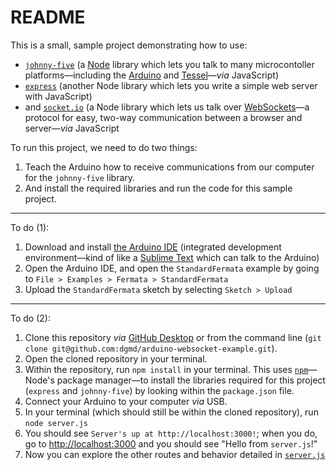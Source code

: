 # README

This is a small, sample project demonstrating how to use:

+ [`johnny-five`](http://johnny-five.io/) (a [Node](https://nodejs.org/en/) library which lets you talk to many microcontoller platforms—including the [Arduino](https://www.arduino.cc/) and [Tessel](https://tessel.io/)—_via_ JavaScript)
+ [`express`](http://expressjs.com/) (another Node library which lets you write a simple web server with JavaScript)
+ and [`socket.io`](http://socket.io/) (a Node library which lets us talk over [WebSockets](https://developer.mozilla.org/en-US/docs/Web/API/WebSockets_API)—a protocol for easy, two-way communication between a browser and server—_via_ JavaScript

To run this project, we need to do two things:

1. Teach the Arduino how to receive communications from our computer for the `johnny-five` library.
2. And install the required libraries and run the code for this sample project.

---

To do (1):

1. Download and install [the Arduino IDE](https://www.arduino.cc/en/Main/Software) (integrated development environment—kind of like a [Sublime Text](https://www.sublimetext.com/) which can talk to the Arduino)
2. Open the Arduino IDE, and open the `StandardFermata` example by going to `File > Examples > Fermata > StandardFermata`
3. Upload the `StandardFermata` sketch by selecting `Sketch > Upload`

---

To do (2):

1. Clone this repository _via_ [GitHub Desktop](`github-mac://openRepo/https://github.com/dgmd/arduino-websocket-example`) or from the command line (`git clone git@github.com:dgmd/arduino-websocket-example.git`).
2. Open the cloned repository in your terminal.
3. Within the repository, run `npm install` in your terminal.  This uses [`npm`](https://www.npmjs.com/)—Node's package manager—to install the libraries required for this project (`express` and `johnny-five`) by looking within the `package.json` file.
3. Connect your Arduino to your computer _via_ USB.
4. In your terminal (which should still be within the cloned repository), run `node server.js`
5. You should see `Server's up at http://localhost:3000!`; when you do, go to [http://localhost:3000](http://localhost:3000) and you should see "Hello from `server.js`!"
6. Now you can explore the other routes and behavior detailed in [`server.js`](https://github.com/arduino-websocket-example/blob/master/server.js)